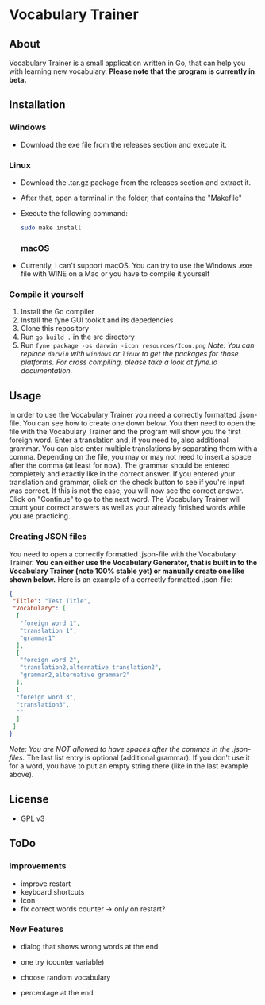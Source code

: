 # Vocabulary Trainer

## About

Vocabulary Trainer is a small application written in Go, that can help you with learning new vocabulary.
**Please note that the program is currently in beta.**

## Installation

### Windows

- Download the exe file from the releases section and execute it.

### Linux

- Download the .tar.gz package from the releases section and extract it.

- After that, open a terminal in the folder, that contains the "Makefile"

- Execute the following command:
  
  ```bash
  sudo make install
  ```
  
  ### macOS

- Currently, I can't support macOS. You can try to use the Windows .exe file with WINE on a Mac or you have to compile it yourself

### Compile it yourself

1. Install the Go compiler
2. Install the fyne GUI toolkit and its depedencies
3. Clone this repository
4. Run ```go build .``` in the src directory
5. Run ```fyne package -os darwin -icon resources/Icon.png``` 
    _Note: You can replace ```darwin``` with ```windows``` or ```linux``` to get the packages for those platforms. For cross compiling, please take a look at fyne.io documentation._

## Usage

In order to use the Vocabulary Trainer you need a correctly formatted .json-file. You can see how to create one down below.
You then need to open the file with the Vocabulary Trainer and the program will show you the first foreign word. Enter a 
translation and, if you need to, also additional grammar. You can also enter multiple translations by separating them with a comma.
Depending on the file, you may or may not need to insert a space after the comma (at least for now). The grammar should be entered completely and exactly like in the correct answer. If you entered your translation and grammar, click on the check button to see if you're input was correct. If this is not the case, you will now see the correct answer.  Click on "Continue" to go to the next word. The Vocabulary Trainer will count your correct answers as well as your already finished words while you are practicing.

### Creating JSON files

You need to open a correctly formatted .json-file with the Vocabulary Trainer.
**You can either use the Vocabulary Generator, that is built in to the Vocabulary Trainer (note 100% stable yet) or manually create one like shown below.**
Here is an example of a correctly formatted .json-file:

```JSON
{
 "Title": "Test Title",
 "Vocabulary": [
  [
   "foreign word 1",
   "translation 1",
   "grammar1"
  ],
  [
   "foreign word 2",
   "translation2,alternative translation2",
   "grammar2,alternative grammar2"
  ],
  [
  "foreign word 3",
  "translation3",
  ""
  ]
 ]
}
```

_Note: You are NOT allowed to have spaces after the commas in the .json-files._
The last list entry is optional (additional grammar). If you don't use it for a word, 
you have to put an empty string there (like in the last example above).

## License

- GPL v3

## ToDo

### Improvements

- improve restart
- keyboard shortcuts
- Icon
- fix correct words counter -> only on restart?

### New Features

- dialog that shows wrong words at the end

- one try (counter variable)

- choose random vocabulary

- percentage at the end
